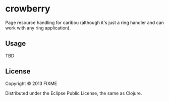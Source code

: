 # crowberry

Page resource handling for caribou (although it's just
a ring handler and can work with any ring application).

## Usage

TBD

## License

Copyright © 2013 FIXME

Distributed under the Eclipse Public License, the same as Clojure.
